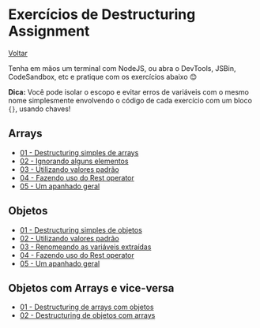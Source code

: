 # Exercícios de Destructuring Assignment

[Voltar](../README.md)

Tenha em mãos um terminal com NodeJS, ou abra o DevTools, JSBin, CodeSandbox, etc e pratique com os exercícios abaixo 😊

**Dica:** Você pode isolar o escopo e evitar erros de variáveis com o mesmo nome simplesmente envolvendo o código de cada exercício com um bloco `{}`, usando chaves!

## Arrays
- [01 - Destructuring simples de arrays](./arrays/01-simples/README.md)
- [02 - Ignorando alguns elementos](./arrays/02-ignorando-elementos/README.md)
- [03 - Utilizando valores padrão](./arrays/03-com-valor-padrao/README.md)
- [04 - Fazendo uso do Rest operator](./arrays/04-com-rest-operator/README.md)
- [05 - Um apanhado geral](./arrays/05-geral/README.md)

## Objetos
- [01 - Destructuring simples de objetos](./objetos/01-simples/README.md)
- [02 - Utilizando valores padrão](./objetos/02-com-valor-padrao/README.md)
- [03 - Renomeando as variáveis extraídas](./objetos/03-renomeando-variaveis/README.md)
- [04 - Fazendo uso do Rest operator](./objetos/04-com-rest-operator/README.md)
- [05 - Um apanhado geral](./objetos/05-geral/README.md)

## Objetos com Arrays e vice-versa
- [01 - Destructuring de arrays com objetos](./objetos-e-arrays/01-arrays-com-objetos/README.md)
- [02 - Destructuring de objetos com arrays](./objetos-e-arrays/02-objetos-com-arrays/README.md)
